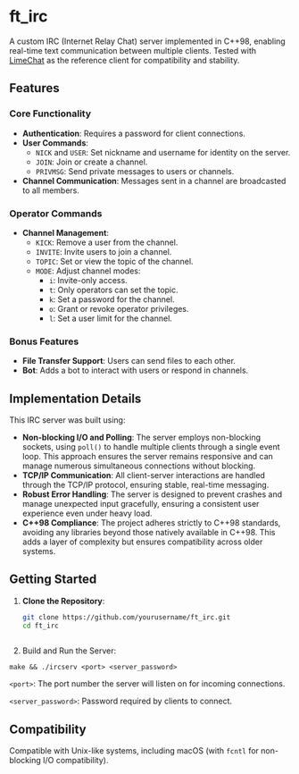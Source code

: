 # ft_irc

A custom IRC (Internet Relay Chat) server implemented in C++98, enabling real-time text communication between multiple clients. Tested with [LimeChat](https://limechat.net/mac/) as the reference client for compatibility and stability.

## Features

### Core Functionality
- **Authentication**: Requires a password for client connections.
- **User Commands**:
  - `NICK` and `USER`: Set nickname and username for identity on the server.
  - `JOIN`: Join or create a channel.
  - `PRIVMSG`: Send private messages to users or channels.
- **Channel Communication**: Messages sent in a channel are broadcasted to all members.

### Operator Commands
- **Channel Management**:
  - `KICK`: Remove a user from the channel.
  - `INVITE`: Invite users to join a channel.
  - `TOPIC`: Set or view the topic of the channel.
  - `MODE`: Adjust channel modes:
    - `i`: Invite-only access.
    - `t`: Only operators can set the topic.
    - `k`: Set a password for the channel.
    - `o`: Grant or revoke operator privileges.
    - `l`: Set a user limit for the channel.

### Bonus Features
- **File Transfer Support**: Users can send files to each other.
- **Bot**: Adds a bot to interact with users or respond in channels.
  
## Implementation Details
This IRC server was built using:
- **Non-blocking I/O and Polling**: The server employs non-blocking sockets, using `poll()` to handle multiple clients through a single event loop. This approach ensures the server remains responsive and can manage numerous simultaneous connections without blocking.
- **TCP/IP Communication**: All client-server interactions are handled through the TCP/IP protocol, ensuring stable, real-time messaging.
- **Robust Error Handling**: The server is designed to prevent crashes and manage unexpected input gracefully, ensuring a consistent user experience even under heavy load.
- **C++98 Compliance**: The project adheres strictly to C++98 standards, avoiding any libraries beyond those natively available in C++98. This adds a layer of complexity but ensures compatibility across older systems.


## Getting Started

1. **Clone the Repository**:
   ```bash
   git clone https://github.com/yourusername/ft_irc.git
   cd ft_irc
 
2. Build and Run the Server:
  ```
  make && ./ircserv <port> <server_password>
  ```
```<port>```: The port number the server will listen on for incoming connections.

```<server_password>```: Password required by clients to connect.
## Compatibility
Compatible with Unix-like systems, including macOS (with ```fcntl``` for non-blocking I/O compatibility).
